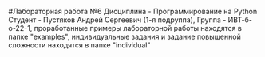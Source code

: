 #Лабораторная работа №6 Дисциплина - Программирование на Python
Студент - Пустяков Андрей Сергеевич (1-я подруппа), Группа - ИВТ-б-о-22-1, 
проработанные примеры лабораторной работы находятся в папке "examples",
индивидуальные задания и задание повышенной сложности находятся в папке "individual"
